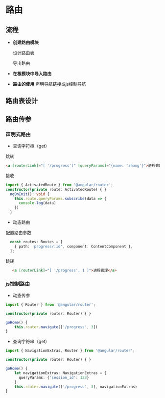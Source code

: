 # 路由
## 流程
- **创建路由模块**

	设计路由表

	导出路由
- **在根模块中导入路由**
- **路由的使用**
	声明导航链接或js控制导航
	
	

## 路由表设计
## 路由传参
### 声明式路由
- 查询字符串（get）

跳转
```html
<a [routerLink]="[ '/progress']" [queryParams]="{name: 'zhang'}">进程管理</a>
```
接收

```ts
import { ActivatedRoute } from '@angular/router';
constructor(private route: ActivatedRoute) { }
  ngOnInit(): void {
    this.route.queryParams.subscribe(data => {
      console.log(data)
    })
  }
```
- 动态路由

配置路由参数

```ts
  const routes: Routes = [
    { path: 'progress/:id', component: ContentComponent },
  ];
```

跳转
```html
   <a [routerLink]="[ '/progress', 1 ]">进程管理</a>
```
### js控制路由

- 动态传参

```ts
import { Router } from '@angular/router';

constructor(private router: Router) { }

goHome() {
    this.router.navigate(['/progress', 3])
}
```

- 查询字符串（get）

```ts
import { NavigationExtras, Router } from '@angular/router';

constructor(private router: Router) { }

goHome() {
    let navigationExtras: NavigationExtras = {
	  queryParams: {'session_id': 123}
	}
	this.router.navigate(['/progress', 3], navigationExtras)
}
```
